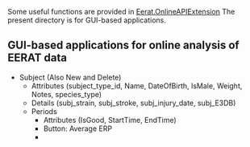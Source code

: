 Some useful functions are provided in [Eerat.OnlineAPIExtension](https://github.com/cboulay/EERAT/blob/master/python_api/EeratAPI/OnlineAPIExtension.py)
The present directory is for GUI-based applications.

## GUI-based applications for online analysis of EERAT data

* Subject (Also New and Delete)
    * Attributes (subject_type_id, Name, DateOfBirth, IsMale, Weight, Notes, species_type)
	* Details (subj_strain, subj_stroke, subj_injury_date, subj_E3DB)
	* Periods
		* Attributes (IsGood, StartTime, EndTime)
		* Button: Average ERP
		*  